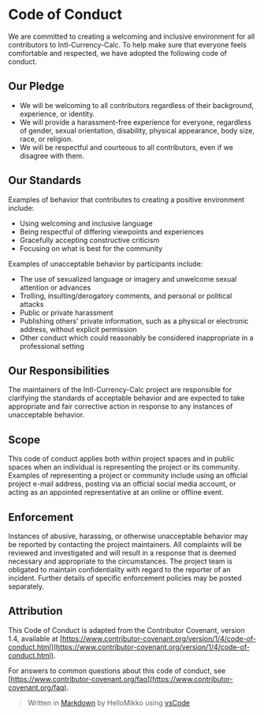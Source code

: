 # Code of Conduct

We are committed to creating a welcoming and inclusive environment for all contributors to Intl-Currency-Calc. To help make sure that everyone feels comfortable and respected, we have adopted the following code of conduct.

## Our Pledge

-   We will be welcoming to all contributors regardless of their background, experience, or identity.
-   We will provide a harassment-free experience for everyone, regardless of gender, sexual orientation, disability, physical appearance, body size, race, or religion.
-   We will be respectful and courteous to all contributors, even if we disagree with them.

## Our Standards

Examples of behavior that contributes to creating a positive environment include:

-   Using welcoming and inclusive language
-   Being respectful of differing viewpoints and experiences
-   Gracefully accepting constructive criticism
-   Focusing on what is best for the community

Examples of unacceptable behavior by participants include:

-   The use of sexualized language or imagery and unwelcome sexual attention or advances
-   Trolling, insulting/derogatory comments, and personal or political attacks
-   Public or private harassment
-   Publishing others' private information, such as a physical or electronic address, without explicit permission
-   Other conduct which could reasonably be considered inappropriate in a professional setting

## Our Responsibilities

The maintainers of the Intl-Currency-Calc project are responsible for clarifying the standards of acceptable behavior and are expected to take appropriate and fair corrective action in response to any instances of unacceptable behavior.

## Scope

This code of conduct applies both within project spaces and in public spaces when an individual is representing the project or its community. Examples of representing a project or community include using an official project e-mail address, posting via an official social media account, or acting as an appointed representative at an online or offline event.

## Enforcement

Instances of abusive, harassing, or otherwise unacceptable behavior may be reported by contacting the project maintainers. All complaints will be reviewed and investigated and will result in a response that is deemed necessary and appropriate to the circumstances. The project team is obligated to maintain confidentiality with regard to the reporter of an incident. Further details of specific enforcement policies may be posted separately.

## Attribution

This Code of Conduct is adapted from the Contributor Covenant, version 1.4, available at [https://www.contributor-covenant.org/version/1/4/code-of-conduct.html](https://www.contributor-covenant.org/version/1/4/code-of-conduct.html).

For answers to common questions about this code of conduct, see [https://www.contributor-covenant.org/faq](https://www.contributor-covenant.org/faq).


> Written in [Markdown](https://code.visualstudio.com/docs/languages/markdown) by HelloMikko using [vsCode](https://code.visualstudio.com)